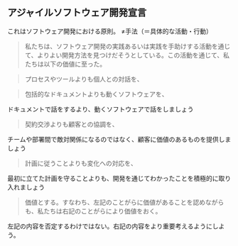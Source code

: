 ## アジャイルソフトウェア開発宣言

これはソフトウェア開発における原則。
≠手法（＝具体的な活動・行動）

> 私たちは、ソフトウェア開発の実践あるいは実践を手助けする活動を通じて、よりよい開発方法を見つけだそうとしている。この活動を通じて、私たちは以下の価値に至った。

> プロセスやツールよりも個人との対話を、

> 包括的なドキュメントよりも動くソフトウェアを、

ドキュメントで話をするより、動くソフトウェアで話をしましょう

> 契約交渉よりも顧客との協調を、

チームや部署間で敵対関係になるのではなく、顧客に価値のあるものを提供しましょう

> 計画に従うことよりも変化への対応を、

最初に立てた計画を守ることよりも、開発を通じてわかったことを積極的に取り入れましょう

>価値とする。すなわち、左記のことがらに価値があることを認めながらも、私たちは右記のことがらにより価値をおく。

左記の内容を否定するわけではない。右記の内容をより重要考えるようにしよう。